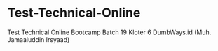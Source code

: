 # Test-Technical-Online
Test Technical Online Bootcamp Batch 19 Kloter 6 DumbWays.id (Muh. Jamaaluddin Irsyaad)

